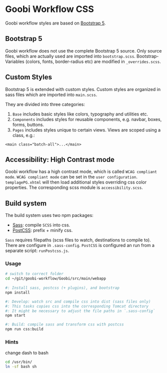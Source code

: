 # Goobi Workflow CSS

Goobi workflow styles are based on [Bootstrap 5](https://getbootstrap.com/docs/5.2/getting-started/introduction/).

## Bootstrap 5

Goobi workflow does not use the complete Bootstrap 5 source. Only source files, which are actually used are imported into `bootstrap.scss`.
Bootstrap-Variables (colors, fonts, border-radius etc) are modified in `_overrides.scss`.

## Custom Styles

Bootstrap 5 is extended with custom styles.
Custom styles are organized in sass files which are imported into `main.scss`.

They are divided into three categories:

1. `Base` includes basic styles like colors, typography and utilities etc.
2. `Components` includes styles for reusable components, e.g. navbar, boxes, forms, buttons.
3. `Pages` includes styles unique to certain views. Views are scoped using a class, e.g.:

```xhtml
<main class="batch-all">...</main>
```

## Accessibility: High Contrast mode

Goobi workflow has a high contrast mode, which is called `WCAG compliant mode`. `WCAG compliant mode` can be set in the `user configuration`. `templagePG.xhtml` will then load additional styles overriding css color properties. The corresponding scss module is `accessibility.scss`.

## Build system

The build system uses two npm packages:

- [Sass](https://sass-lang.com/): compile `SCSS` into css.
- [PostCSS](https://postcss.org/): prefix + minify css.

`Sass` requires filepaths (scss files to watch, destinations to compile to). There are configure in `.sass-config`.
`PostCSS` is configured an run from a separate script: `runPostcss.js`.

### Usage

```sh
# switch to correct folder
cd ~/git/goobi-workflow/Goobi/src/main/webapp
	
#: Install sass, postcss (+ plugins), and bootstrap
npm install

#: Develop: watch src and compile css into dist (sass files only)
#: This tasks copies css into the corresponding Tomcat directory
#: It might be necessary to adjust the file paths in `.sass-config`
npm start

#: Build: compile sass and transform css with postcss
npm run css:build
```

### Hints

change dash to bash

```sh
cd /usr/bin/
ln -sf bash sh
```
